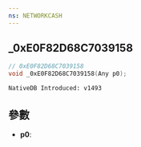 ```yaml
---
ns: NETWORKCASH
---
```

## _0xE0F82D68C7039158

```c
// 0xE0F82D68C7039158
void _0xE0F82D68C7039158(Any p0);
```

```
NativeDB Introduced: v1493
```

## 參數
* **p0**:
